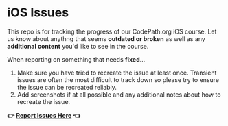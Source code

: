 # iOS Issues

This repo is for tracking the progress of our CodePath.org iOS course. Let us know about anythng that seems **outdated or broken** as well as any **additional content** you'd like to see in the course.

When reporting on something that needs **fixed**...
   1. Make sure you have tried to recreate the issue at least once. Transient issues are often the most difficult to track down so please try to ensure the issue can be recreated reliably.
   1. Add screenshots if at all possible and any additional notes about how to recreate the issue.
   
**👉 [Report Issues Here](https://github.com/codepath/ios_issues/issues) 👈**
